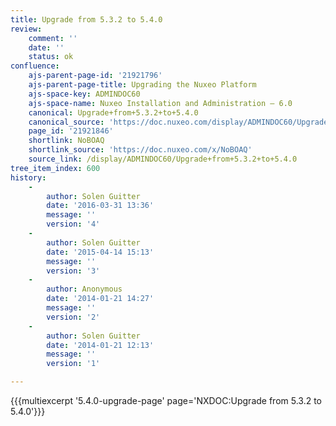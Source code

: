 ```yaml
---
title: Upgrade from 5.3.2 to 5.4.0
review:
    comment: ''
    date: ''
    status: ok
confluence:
    ajs-parent-page-id: '21921796'
    ajs-parent-page-title: Upgrading the Nuxeo Platform
    ajs-space-key: ADMINDOC60
    ajs-space-name: Nuxeo Installation and Administration — 6.0
    canonical: Upgrade+from+5.3.2+to+5.4.0
    canonical_source: 'https://doc.nuxeo.com/display/ADMINDOC60/Upgrade+from+5.3.2+to+5.4.0'
    page_id: '21921846'
    shortlink: NoBOAQ
    shortlink_source: 'https://doc.nuxeo.com/x/NoBOAQ'
    source_link: /display/ADMINDOC60/Upgrade+from+5.3.2+to+5.4.0
tree_item_index: 600
history:
    -
        author: Solen Guitter
        date: '2016-03-31 13:36'
        message: ''
        version: '4'
    -
        author: Solen Guitter
        date: '2015-04-14 15:13'
        message: ''
        version: '3'
    -
        author: Anonymous
        date: '2014-01-21 14:27'
        message: ''
        version: '2'
    -
        author: Solen Guitter
        date: '2014-01-21 12:13'
        message: ''
        version: '1'

---
```

{{{multiexcerpt '5.4.0-upgrade-page' page='NXDOC:Upgrade from 5.3.2 to 5.4.0'}}}
